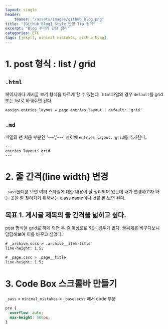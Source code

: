 ```yaml
---
layout: single
header:
    teaser: "/assets/images/github_blog.png"
title: "[Github Blog] Style 변경 Tip 정리"
excerpt: "Blog 꾸미기 간단 정리"
categories: ETC
tags: [jekyll, minimal mistakes, github blog]
---
```


# 1. post 형식 : list / grid

## `.html`
페이지마다 게시글 보기 형식을 다르게 할 수 있는데 `.html`파일의 경우 `default`를 grid 또는 list로 바꿔주면 된다. 

```html
assign entries_layout = page.entries_layout | default: 'grid'
```

## `.md`
파일의 맨 처음 부분인 '---','---' 사이에 `entries_layout: grid`를 추가한다.

```
---
entries_layout: grid
---
```


# 2. 줄 간격(line width) 변경 
`_sass`폴더를 보면 여러 스타일에 대한 내용이 잘 정리되어 있는데 내가 변경하고자 하는 곳을 잘 찾아가기 위해서는 class name이나 id를 잘 보면 된다.

## 목표 1. 게시글 제목의 줄 간격을 넓히고 싶다. 
post 형식을 grid로 하게 되면 두 줄 이상으로 되는 경우가 많다. 글씨체를 바꾸다보니 답답해보여 이를 바꾸고 싶었다.

```html
# _archive.scss > .archive__item-title
line-height: 1.5;

# _page.cscc > .page__title
line-height: 1.5;
```


# 3. Code Box 스크롤바 만들기
`_sass` > `minimal_mistakes` > `_base.scss` 에서 code 부분

```css
pre {
  overflow: auto;
  max-height: 500px;
}
```


